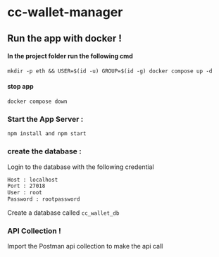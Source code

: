 # cc-wallet-manager


## Run the app with docker !  

#### In the project folder run the following cmd 
```mkdir -p eth && USER=$(id -u) GROUP=$(id -g) docker compose up -d```

#### stop app 
```docker compose down```

### Start the App Server :

```npm install and npm start ```


### create the database :

Login to the database with the following credential 

``` bash 
Host : localhost
Port : 27018
User : root
Password : rootpassword

```

Create a database called ``cc_wallet_db``


### API Collection ! 

Import the Postman api collection to make the api call 